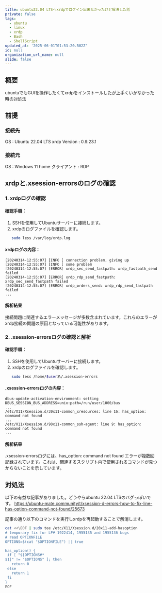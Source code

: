 ```yaml
---
title: ubuntu22.04 LTSへxrdpでログイン出来なかったけど解決した話
private: false
tags:
  - ubuntu
  - linux
  - xrdp
  - Bash
  - ShellScript
updated_at: '2025-06-01T01:53:20.502Z'
id: null
organization_url_name: null
slide: false
---
```


## 概要
ubuntuでもGUIを操作したくてxrdpをインストールしたが上手くいかなかった時の対処法

## 前提
### 接続先
OS : Ubuntu 22.04 LTS
xrdp Version : 0.9.23.1

### 接続元
OS : Windows 11 home
クライアント : RDP

## xrdpと.xsession-errorsのログの確認

### 1. xrdpログの確認

#### 確認手順：

1. SSHを使用してUbuntuサーバーに接続します。
2. xrdpのログファイルを確認します。
```bash
   sudo less /var/log/xrdp.log
```

#### xrdpログの内容：
```
[20240314-12:55:07] [INFO ] connection problem, giving up
[20240314-12:55:07] [INFO ] some problem
[20240314-12:55:07] [ERROR] xrdp_sec_send_fastpath: xrdp_fastpath_send failed
[20240314-12:55:07] [ERROR] xrdp_rdp_send_fastpath: xrdp_sec_send_fastpath failed
[20240314-12:55:07] [ERROR] xrdp_orders_send: xrdp_rdp_send_fastpath failed
...
```

#### 解析結果
接続問題に関連するエラーメッセージが多数含まれています。これらのエラーがxrdp接続の問題の原因となっている可能性があります。

### 2. .xsession-errorsログの確認と解析
#### 確認手順：

1. SSHを使用してUbuntuサーバーに接続します。
2. xrdpのログファイルを確認します。
```bash
   sudo less /home/$user名/.xsession-errors
```

#### .xsession-errorsログの内容：
```
dbus-update-activation-environment: setting DBUS_SESSION_BUS_ADDRESS=unix:path=/run/user/1000/bus
...
/etc/X11/Xsession.d/30x11-common_xresources: line 16: has_option: command not found
...
/etc/X11/Xsession.d/90x11-common_ssh-agent: line 9: has_option: command not found
...
```

#### 解析結果
.xsession-errorsログには、has_option: command not found エラーが複数回記録されています。これは、関連するスクリプト内で使用されるコマンドが見つからないことを示しています。

## 対処法
以下の有益な記事がありました。どうやらubuntu 22.04 LTSのバグっぽいです。
https://ubuntu-mate.community/t/xsession-d-errors-how-to-fix-line-has-option-command-not-found/25673

記事の通り以下のコマンドを実行しxrdpを再起動することで解消します。
```bash
cat <<\EOF | sudo tee /etc/X11/Xsession.d/20x11-add-hasoption
# temporary fix for LP# 1922414, 1955135 and 1955136 bugs
# read OPTIONFILE
OPTIONS=$(cat "$OPTIONFILE") || true

has_option() {
 if [ "${OPTIONS#*
$1}" != "$OPTIONS" ]; then
   return 0
 else
   return 1
 fi
}
EOF
```

